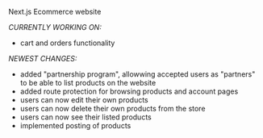Next.js Ecommerce website

_CURRENTLY WORKING ON:_

- cart and orders functionality

_NEWEST CHANGES:_

- added "partnership program", allowwing accepted users as "partners" to be able to list products on the website
- added route protection for browsing products and account pages
- users can now edit their own products
- users can now delete their own products from the store
- users can now see their listed products
- implemented posting of products
